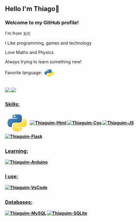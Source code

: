 ## Hello I'm Thiago👋
### Welcome to my GitHub profile!

I'm from 🇧🇷

I Like programming, games and technology

Love Maths and Physics

Always trying to learn something new!

Favorite language:
<img align='center' alt="Thiaguim-Python" height="30" width="40" src="https://raw.githubusercontent.com/devicons/devicon/master/icons/python/python-original.svg">

<div style="display: inline_block"><br>
  <a href="https://github.com/Thiaguim87" a>
  <img align='center' height="180em" src="https://github-readme-stats.vercel.app/api?username=thiaguim87&show_icons=true&theme=dark&include_all_commits=true&count_private=true"/>
  <img align='center' height="180em" src="https://github-readme-stats.vercel.app/api/top-langs/?username=thiaguim87&size_weight=0.5&count_weight=0.5"/>
  
</div>

##
### <b>Skills:<b>

 

<div style="display: inline_block">
  <img align='center' alt="Thiaguim-Python" height="70" width="80" src="https://raw.githubusercontent.com/devicons/devicon/master/icons/python/python-original.svg">
  <img align='center' alt="Thiaguim-Html" height="70" width="80" src="https://cdn.jsdelivr.net/gh/devicons/devicon/icons/html5/html5-original.svg" />
  <img align='center' alt="Thiaguim-Css" height="70" width="80" src="https://cdn.jsdelivr.net/gh/devicons/devicon/icons/css3/css3-original.svg" />
  <img align='center' alt="Thiaguim-JS" height="70" width="80" src="https://cdn.jsdelivr.net/gh/devicons/devicon/icons/javascript/javascript-original.svg" />
  <img align='center' alt="Thiaguim-Flask" height="70" width="80" src="https://cdn.jsdelivr.net/gh/devicons/devicon/icons/flask/flask-original-wordmark.svg" />
  
          
  
</div>
  
 ##
  
 ### <b>Learning:<b>
  
<div style="display: inline_block">      
  <img align='center' alt="Thiaguim-Arduino" height="70" width="80" src="https://cdn.jsdelivr.net/gh/devicons/devicon/icons/arduino/arduino-original-wordmark.svg" />     
</div>

  ##

  
 ### <b>I use:<b>
  
<div style="display: inline_block">      
  <img align='center' alt="Thiaguim-VsCode" height="70" width="80" src="https://cdn.jsdelivr.net/gh/devicons/devicon/icons/vscode/vscode-original-wordmark.svg" />              
</div>

  ##

  ### <b>Databases:<b>
  
<div style="display: inline_block">      
  <img align='center' alt="Thiaguim-MySQL" height="70" width="80" src="https://cdn.jsdelivr.net/gh/devicons/devicon/icons/mysql/mysql-original-wordmark.svg" />
  <img align='center' alt="Thiaguim-SQLite" height="70" width="80" src="https://cdn.jsdelivr.net/gh/devicons/devicon/icons/sqlite/sqlite-original-wordmark.svg" />     
</div>

  ##
  
